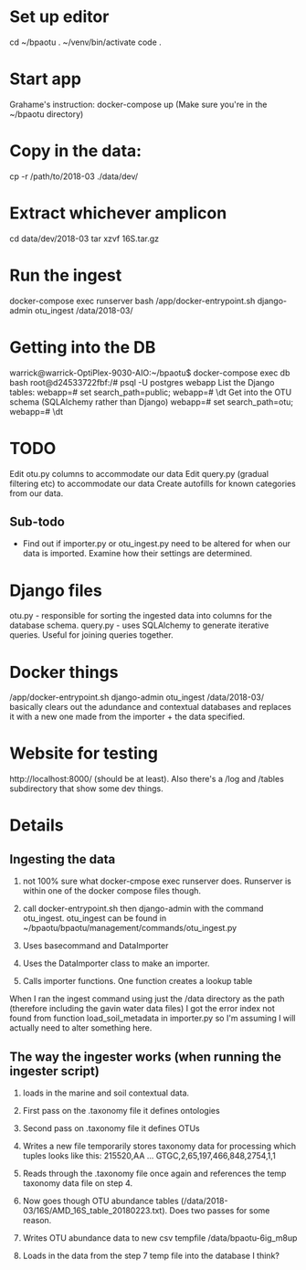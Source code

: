 
# Set up editor

cd ~/bpaotu
. ~/venv/bin/activate
code .

# Start app

Grahame's instruction: docker-compose up
(Make sure you're in the ~/bpaotu directory)

# Copy in the data:

cp -r /path/to/2018-03 ./data/dev/

# Extract whichever amplicon

cd data/dev/2018-03
tar xzvf 16S.tar.gz

# Run the ingest

docker-compose exec runserver bash
/app/docker-entrypoint.sh django-admin otu_ingest /data/2018-03/

# Getting into the DB

warrick@warrick-OptiPlex-9030-AIO:~/bpaotu$ docker-compose exec db bash
root@d24533722fbf:/# psql -U postgres webapp
List the Django tables:
webapp=# set search_path=public;
webapp=# \dt
Get into the OTU schema (SQLAlchemy rather than Django)
webapp=# set search_path=otu;
webapp=# \dt

# TODO

Edit otu.py columns to accommodate our data
Edit query.py (gradual filtering etc) to accommodate our data
Create autofills for known categories from our data.

## Sub-todo

* Find out if importer.py or otu_ingest.py need to be altered for when our data is imported. Examine how their settings are determined.

# Django files

otu.py - responsible for sorting the ingested data into columns for the database schema.
query.py - uses SQLAlchemy to generate iterative queries. Useful for joining queries together.

# Docker things

/app/docker-entrypoint.sh django-admin otu_ingest /data/2018-03/ basically clears out the adundance and contextual databases and replaces it with a new one made from the importer + the data specified.

# Website for testing

http://localhost:8000/ (should be at least). Also there's a /log and /tables subdirectory that show some dev things.

# Details

## Ingesting the data

1. not 100% sure what docker-cmpose exec runserver does. Runserver is within one of the docker compose files though.

2. call docker-entrypoint.sh then django-admin with the command otu_ingest. otu_ingest can be found in ~/bpaotu/bpaotu/management/commands/otu_ingest.py

3. Uses basecommand and DataImporter

4. Uses the DataImporter class to make an importer.

5. Calls importer functions. One function creates a lookup table

When I ran the ingest command using just the /data directory as the path (therefore including the gavin water data files) I got the error index not found from function load_soil_metadata in importer.py so I'm assuming I will actually need to alter something here.

## The way the ingester works (when running the ingester script)

1. loads in the marine and soil contextual data.

2. First pass on the .taxonomy file it defines ontologies

3. Second pass on .taxonomy file it defines OTUs

4. Writes a new file temporarily stores taxonomy data for processing which tuples looks like this: 215520,AA ... GTGC,2,65,197,466,848,2754,1,1

5. Reads through the .taxonomy file once again and references the temp taxonomy data file on step 4.

6. Now goes though OTU abundance tables (/data/2018-03/16S/AMD_16S_table_20180223.txt). Does two passes for some reason.

7. Writes OTU abundance data to new csv tempfile /data/bpaotu-6ig_m8up

8. Loads in the data from the step 7 temp file into the database I think?